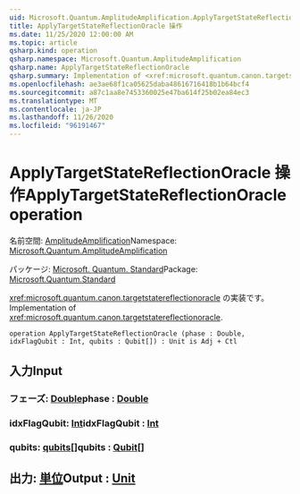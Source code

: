 ```yaml
---
uid: Microsoft.Quantum.AmplitudeAmplification.ApplyTargetStateReflectionOracle
title: ApplyTargetStateReflectionOracle 操作
ms.date: 11/25/2020 12:00:00 AM
ms.topic: article
qsharp.kind: operation
qsharp.namespace: Microsoft.Quantum.AmplitudeAmplification
qsharp.name: ApplyTargetStateReflectionOracle
qsharp.summary: Implementation of <xref:microsoft.quantum.canon.targetstatereflectionoracle>.
ms.openlocfilehash: ae3ae68f1ca05625daba48616716418b1b64bcf4
ms.sourcegitcommit: a87c1aa8e7453360025e47ba614f25b02ea84ec3
ms.translationtype: MT
ms.contentlocale: ja-JP
ms.lasthandoff: 11/26/2020
ms.locfileid: "96191467"
---
```

# <a name="applytargetstatereflectionoracle-operation"></a><span data-ttu-id="5d61c-102">ApplyTargetStateReflectionOracle 操作</span><span class="sxs-lookup"><span data-stu-id="5d61c-102">ApplyTargetStateReflectionOracle operation</span></span>

<span data-ttu-id="5d61c-103">名前空間: [AmplitudeAmplification](xref:Microsoft.Quantum.AmplitudeAmplification)</span><span class="sxs-lookup"><span data-stu-id="5d61c-103">Namespace: [Microsoft.Quantum.AmplitudeAmplification](xref:Microsoft.Quantum.AmplitudeAmplification)</span></span>

<span data-ttu-id="5d61c-104">パッケージ: [Microsoft. Quantum. Standard](https://nuget.org/packages/Microsoft.Quantum.Standard)</span><span class="sxs-lookup"><span data-stu-id="5d61c-104">Package: [Microsoft.Quantum.Standard](https://nuget.org/packages/Microsoft.Quantum.Standard)</span></span>


<span data-ttu-id="5d61c-105"><xref:microsoft.quantum.canon.targetstatereflectionoracle> の実装です。</span><span class="sxs-lookup"><span data-stu-id="5d61c-105">Implementation of <xref:microsoft.quantum.canon.targetstatereflectionoracle>.</span></span>

```qsharp
operation ApplyTargetStateReflectionOracle (phase : Double, idxFlagQubit : Int, qubits : Qubit[]) : Unit is Adj + Ctl
```


## <a name="input"></a><span data-ttu-id="5d61c-106">入力</span><span class="sxs-lookup"><span data-stu-id="5d61c-106">Input</span></span>

### <a name="phase--double"></a><span data-ttu-id="5d61c-107">フェーズ: [Double](xref:microsoft.quantum.lang-ref.double)</span><span class="sxs-lookup"><span data-stu-id="5d61c-107">phase : [Double](xref:microsoft.quantum.lang-ref.double)</span></span>




### <a name="idxflagqubit--int"></a><span data-ttu-id="5d61c-108">idxFlagQubit: [Int](xref:microsoft.quantum.lang-ref.int)</span><span class="sxs-lookup"><span data-stu-id="5d61c-108">idxFlagQubit : [Int](xref:microsoft.quantum.lang-ref.int)</span></span>




### <a name="qubits--qubit"></a><span data-ttu-id="5d61c-109">qubits: [qubits](xref:microsoft.quantum.lang-ref.qubit)[]</span><span class="sxs-lookup"><span data-stu-id="5d61c-109">qubits : [Qubit](xref:microsoft.quantum.lang-ref.qubit)[]</span></span>





## <a name="output--unit"></a><span data-ttu-id="5d61c-110">出力: [単位](xref:microsoft.quantum.lang-ref.unit)</span><span class="sxs-lookup"><span data-stu-id="5d61c-110">Output : [Unit](xref:microsoft.quantum.lang-ref.unit)</span></span>

